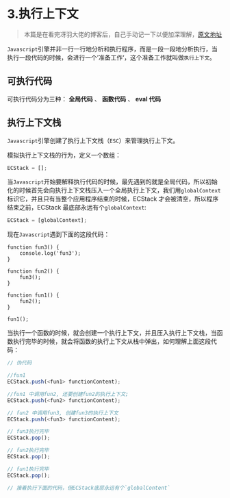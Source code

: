 # 3.执行上下文

> 本篇是在看完冴羽大佬的博客后，自己手动记一下以便加深理解，[原文地址](https://github.com/mqyqingfeng/Blog/issues/4)

`Javascript`引擎并非一行一行地分析和执行程序，而是一段一段地分析执行，当执行一段代码的时候，会进行一个’准备工作‘，这个准备工作就叫做`执行上下文`。

## 可执行代码

可执行代码分为三种： **全局代码** 、 **函数代码** 、 **eval 代码**

## 执行上下文栈

`Javascript`引擎创建了执行上下文栈（`ESC`）来管理执行上下文。

模拟执行上下文栈的行为，定义一个数组：

```js
ECStack = [];
```

当`Javascript`开始要解释执行代码的时候，最先遇到的就是全局代码，所以初始化的时候首先会向执行上下文栈压入一个全局执行上下文，我们用`globalContext`标识它，并且只有当整个应用程序结束的时候，ECStack 才会被清空，所以程序结束之前，ECStack 最底部永远有个`globalContext`:

```js
ECStack = [globalContext];
```

现在`Javascript`遇到下面的这段代码：

```JS
function fun3() {
    console.log('fun3');
}

function fun2() {
    fun3();
}

function fun1() {
    fun2();
}

fun1();

```

当执行一个函数的时候，就会创建一个执行上下文，并且压入执行上下文栈，当函数执行完毕的时候，就会将函数的执行上下文从栈中弹出，如何理解上面这段代码：

```js
// 伪代码

//fun1
ECStack.push(<fun1> functionContent);

//fun1 中调用fun2, 还要创建fun2的执行上下文;
ECStack.push(<fun2> functionContent);

// fun2 中调用fun3, 创建fun3的执行上下文
ECStack.push(<fun3> functionContent);

// fun3执行完毕
ECStack.pop();

// fun2执行完毕
ECStack.pop();

// fun1执行完毕
ECStack.pop();

// 接着执行下面的代码，但ECStack底层永远有个`globalContent`

```
